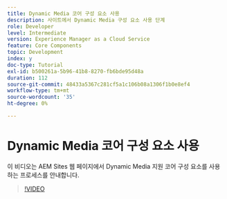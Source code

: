 ```yaml
---
title: Dynamic Media 코어 구성 요소 사용
description: 사이트에서 Dynamic Media 구성 요소 사용 단계
role: Developer
level: Intermediate
version: Experience Manager as a Cloud Service
feature: Core Components
topic: Development
index: y
doc-type: Tutorial
exl-id: b500261a-5b96-41b8-8270-fb6bde95d48a
duration: 112
source-git-commit: 48433a5367c281cf5a1c106b08a1306f1b0e8ef4
workflow-type: tm+mt
source-wordcount: '35'
ht-degree: 0%

---
```


# Dynamic Media 코어 구성 요소 사용

이 비디오는 AEM Sites 웹 페이지에서 Dynamic Media 지원 코어 구성 요소를 사용하는 프로세스를 안내합니다.

>[!VIDEO](https://video.tv.adobe.com/v/3417724?quality=12&learn=on&captions=kor)

